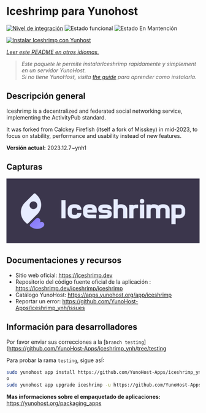 <!--
Este archivo README esta generado automaticamente<https://github.com/YunoHost/apps/tree/master/tools/readme_generator>
No se debe editar a mano.
-->

# Iceshrimp para Yunohost

[![Nivel de integración](https://dash.yunohost.org/integration/iceshrimp.svg)](https://ci-apps.yunohost.org/ci/apps/iceshrimp/) ![Estado funcional](https://ci-apps.yunohost.org/ci/badges/iceshrimp.status.svg) ![Estado En Mantención](https://ci-apps.yunohost.org/ci/badges/iceshrimp.maintain.svg)

[![Instalar Iceshrimp con Yunhost](https://install-app.yunohost.org/install-with-yunohost.svg)](https://install-app.yunohost.org/?app=iceshrimp)

*[Leer este README en otros idiomas.](./ALL_README.md)*

> *Este paquete le permite instalarIceshrimp rapidamente y simplement en un servidor YunoHost.*  
> *Si no tiene YunoHost, visita [the guide](https://yunohost.org/install) para aprender como instalarla.*

## Descripción general

Iceshrimp is a decentralized and federated social networking service, implementing the ActivityPub standard.

It was forked from Calckey Firefish (itself a fork of Misskey) in mid-2023, to focus on stability, performance and usability instead of new features.

**Versión actual:** 2023.12.7~ynh1

## Capturas

![Captura de Iceshrimp](./doc/screenshots/example.jpg)

## Documentaciones y recursos

- Sitio web oficial: <https://iceshrimp.dev>
- Repositorio del código fuente oficial de la aplicación : <https://iceshrimp.dev/iceshrimp/iceshrimp>
- Catálogo YunoHost: <https://apps.yunohost.org/app/iceshrimp>
- Reportar un error: <https://github.com/YunoHost-Apps/iceshrimp_ynh/issues>

## Información para desarrolladores

Por favor enviar sus correcciones a la [`branch testing`](https://github.com/YunoHost-Apps/iceshrimp_ynh/tree/testing

Para probar la rama `testing`, sigue asÍ:

```bash
sudo yunohost app install https://github.com/YunoHost-Apps/iceshrimp_ynh/tree/testing --debug
o
sudo yunohost app upgrade iceshrimp -u https://github.com/YunoHost-Apps/iceshrimp_ynh/tree/testing --debug
```

**Mas informaciones sobre el empaquetado de aplicaciones:** <https://yunohost.org/packaging_apps>
